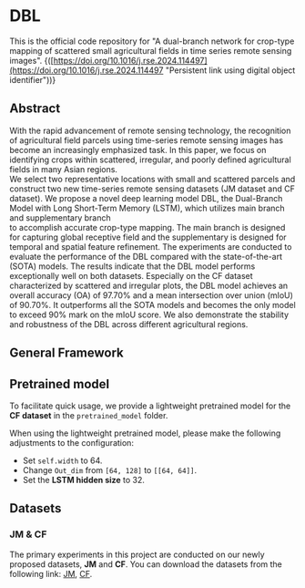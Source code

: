 # DBL  
This is the official code repository for "A dual-branch network for crop-type mapping of scattered small agricultural fields in time series remote sensing images". {([https://doi.org/10.1016/j.rse.2024.114497](https://doi.org/10.1016/j.rse.2024.114497 "Persistent link using digital object identifier"))}  
  
## Abstract  
With the rapid advancement of remote sensing technology, the recognition of agricultural field parcels using  time-series remote sensing images has become an increasingly emphasized task. In this paper, we focus on  identifying crops within scattered, irregular, and poorly defined agricultural fields in many Asian regions.  
We select two representative locations with small and scattered parcels and construct two new time-series remote sensing datasets (JM dataset and CF dataset). We propose a novel deep learning model DBL, the Dual-Branch Model with Long Short-Term Memory (LSTM), which utilizes main branch and supplementary branch  
to accomplish accurate crop-type mapping. The main branch is designed for capturing global receptive field and the supplementary is designed for temporal and spatial feature refinement. The experiments are conducted to evaluate the performance of the DBL compared with the state-of-the-art (SOTA) models. The results indicate that the DBL model performs exceptionally well on both datasets. Especially on the CF dataset characterized by scattered and irregular plots, the DBL model achieves an overall accuracy (OA) of 97.70% and a mean intersection over union (mIoU) of 90.70%. It outperforms all the SOTA models and becomes the only model to exceed 90% mark on the mIoU score. We also demonstrate the stability and robustness of the DBL across different agricultural regions.
## General Framework 

## Pretrained model
To facilitate quick usage, we provide a lightweight pretrained model for the **CF dataset** in the `pretrained_model` folder.

When using the lightweight pretrained model, please make the following adjustments to the configuration:

-   Set `self.width` to 64.
-   Change `Out_dim` from `[64, 128]` to `[[64, 64]]`.
-   Set the **LSTM hidden size** to 32.


## Datasets
### JM & CF
The primary experiments in this project are conducted on our newly proposed datasets, **JM** and **CF**.
You can download the datasets from the following link: [JM](https://drive.google.com/file/d/1HEKonoFzjdrNUOG8AQbDiLpyTBEh1N_D/view?usp=drive_link), [CF](https://drive.google.com/file/d/1Tq6ZXakemSCTkaY0nKyRn8k9114Fpj_H/view?usp=drive_link).

